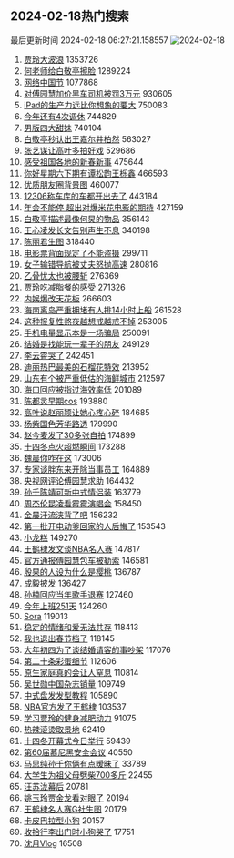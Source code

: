## 2024-02-18热门搜索 
最后更新时间 2024-02-18 06:27:21.158557 
![2024-02-18](https://imgs-storage.s3.us-east-005.backblazeb2.com/20240218/2024-02-18.png?versionId=4_z8fbbed132d73df8689c40f13_f106eb6bff39378eb_d20240217_m222721_c005_v0501009_t0050_u01708208841020) 
1. [贾玲大波浪](https://s.weibo.com/weibo?q=%23%E8%B4%BE%E7%8E%B2%E5%A4%A7%E6%B3%A2%E6%B5%AA%23&t=31&band_rank=1&Refer=top) 1353726
1. [何老师给白敬亭擦脸](https://s.weibo.com/weibo?q=%23%E4%BD%95%E8%80%81%E5%B8%88%E7%BB%99%E7%99%BD%E6%95%AC%E4%BA%AD%E6%93%A6%E8%84%B8%23&t=31&band_rank=2&Refer=top) 1289224
1. [网络中国节](https://s.weibo.com/weibo?q=%23%E7%BD%91%E7%BB%9C%E4%B8%AD%E5%9B%BD%E8%8A%82%23&t=31&band_rank=3&Refer=top) 1077868
1. [对傅园慧加价黑车司机被罚3万元](https://s.weibo.com/weibo?q=%23%E5%AF%B9%E5%82%85%E5%9B%AD%E6%85%A7%E5%8A%A0%E4%BB%B7%E9%BB%91%E8%BD%A6%E5%8F%B8%E6%9C%BA%E8%A2%AB%E7%BD%9A3%E4%B8%87%E5%85%83%23&t=31&band_rank=4&Refer=top) 930605
1. [iPad的生产力远比你想象的要大](https://s.weibo.com/weibo?q=iPad%E7%9A%84%E7%94%9F%E4%BA%A7%E5%8A%9B%E8%BF%9C%E6%AF%94%E4%BD%A0%E6%83%B3%E8%B1%A1%E7%9A%84%E8%A6%81%E5%A4%A7&t=31&band_rank=5&Refer=top) 750083
1. [今年还有4次调休](https://s.weibo.com/weibo?q=%23%E4%BB%8A%E5%B9%B4%E8%BF%98%E6%9C%894%E6%AC%A1%E8%B0%83%E4%BC%91%23&t=31&band_rank=6&Refer=top) 744829
1. [男版四大甜妹](https://s.weibo.com/weibo?q=%23%E7%94%B7%E7%89%88%E5%9B%9B%E5%A4%A7%E7%94%9C%E5%A6%B9%23&t=31&band_rank=7&Refer=top) 740104
1. [白敬亭秒认出王嘉尔井柏然](https://s.weibo.com/weibo?q=%23%E7%99%BD%E6%95%AC%E4%BA%AD%E7%A7%92%E8%AE%A4%E5%87%BA%E7%8E%8B%E5%98%89%E5%B0%94%E4%BA%95%E6%9F%8F%E7%84%B6%23&t=31&band_rank=8&Refer=top) 563027
1. [张艺谋让高叶多拍好戏](https://s.weibo.com/weibo?q=%23%E5%BC%A0%E8%89%BA%E8%B0%8B%E8%AE%A9%E9%AB%98%E5%8F%B6%E5%A4%9A%E6%8B%8D%E5%A5%BD%E6%88%8F%23&t=31&band_rank=12&Refer=top) 529686
1. [感受祖国各地的新春新事](https://s.weibo.com/weibo?q=%23%E6%84%9F%E5%8F%97%E7%A5%96%E5%9B%BD%E5%90%84%E5%9C%B0%E7%9A%84%E6%96%B0%E6%98%A5%E6%96%B0%E4%BA%8B%23&t=31&band_rank=3&Refer=top) 475644
1. [你好星期六下期有谭松韵王栎鑫](https://s.weibo.com/weibo?q=%23%E4%BD%A0%E5%A5%BD%E6%98%9F%E6%9C%9F%E5%85%AD%E4%B8%8B%E6%9C%9F%E6%9C%89%E8%B0%AD%E6%9D%BE%E9%9F%B5%E7%8E%8B%E6%A0%8E%E9%91%AB%23&t=31&band_rank=9&Refer=top) 466593
1. [优质朋友圈背景图](https://s.weibo.com/weibo?q=%23%E4%BC%98%E8%B4%A8%E6%9C%8B%E5%8F%8B%E5%9C%88%E8%83%8C%E6%99%AF%E5%9B%BE%23&t=31&band_rank=10&Refer=top) 460077
1. [12306称车库的车都开出去了](https://s.weibo.com/weibo?q=%2312306%E7%A7%B0%E8%BD%A6%E5%BA%93%E7%9A%84%E8%BD%A6%E9%83%BD%E5%BC%80%E5%87%BA%E5%8E%BB%E4%BA%86%23&t=31&band_rank=11&Refer=top) 443184
1. [年会不能停 超出对爆米花电影的期待](https://s.weibo.com/weibo?q=%E5%B9%B4%E4%BC%9A%E4%B8%8D%E8%83%BD%E5%81%9C%20%E8%B6%85%E5%87%BA%E5%AF%B9%E7%88%86%E7%B1%B3%E8%8A%B1%E7%94%B5%E5%BD%B1%E7%9A%84%E6%9C%9F%E5%BE%85&t=31&band_rank=26&Refer=top) 427159
1. [白敬亭描述最像何炅的物品](https://s.weibo.com/weibo?q=%23%E7%99%BD%E6%95%AC%E4%BA%AD%E6%8F%8F%E8%BF%B0%E6%9C%80%E5%83%8F%E4%BD%95%E7%82%85%E7%9A%84%E7%89%A9%E5%93%81%23&t=31&band_rank=13&Refer=top) 356143
1. [王心凌发长文告别声生不息](https://s.weibo.com/weibo?q=%23%E7%8E%8B%E5%BF%83%E5%87%8C%E5%8F%91%E9%95%BF%E6%96%87%E5%91%8A%E5%88%AB%E5%A3%B0%E7%94%9F%E4%B8%8D%E6%81%AF%23&t=31&band_rank=12&Refer=top) 340198
1. [陈丽君生图](https://s.weibo.com/weibo?q=%23%E9%99%88%E4%B8%BD%E5%90%9B%E7%94%9F%E5%9B%BE%23&t=31&band_rank=14&Refer=top) 318440
1. [电影票背面规定了不能盗摄](https://s.weibo.com/weibo?q=%23%E7%94%B5%E5%BD%B1%E7%A5%A8%E8%83%8C%E9%9D%A2%E8%A7%84%E5%AE%9A%E4%BA%86%E4%B8%8D%E8%83%BD%E7%9B%97%E6%91%84%23&t=31&band_rank=15&Refer=top) 299711
1. [女子输错导航被丈夫怒抛高速](https://s.weibo.com/weibo?q=%23%E5%A5%B3%E5%AD%90%E8%BE%93%E9%94%99%E5%AF%BC%E8%88%AA%E8%A2%AB%E4%B8%88%E5%A4%AB%E6%80%92%E6%8A%9B%E9%AB%98%E9%80%9F%23&t=31&band_rank=16&Refer=top) 280816
1. [乙骨忧太也被腰斩](https://s.weibo.com/weibo?q=%E4%B9%99%E9%AA%A8%E5%BF%A7%E5%A4%AA%E4%B9%9F%E8%A2%AB%E8%85%B0%E6%96%A9&t=31&band_rank=17&Refer=top) 276369
1. [贾玲吃减脂餐的感受](https://s.weibo.com/weibo?q=%23%E8%B4%BE%E7%8E%B2%E5%90%83%E5%87%8F%E8%84%82%E9%A4%90%E7%9A%84%E6%84%9F%E5%8F%97%23&t=31&band_rank=18&Refer=top) 271326
1. [内娱爆改天花板](https://s.weibo.com/weibo?q=%23%E5%86%85%E5%A8%B1%E7%88%86%E6%94%B9%E5%A4%A9%E8%8A%B1%E6%9D%BF%23&t=31&band_rank=20&Refer=top) 266603
1. [海南离岛严重拥堵有人排14小时上船](https://s.weibo.com/weibo?q=%23%E6%B5%B7%E5%8D%97%E7%A6%BB%E5%B2%9B%E4%B8%A5%E9%87%8D%E6%8B%A5%E5%A0%B5%E6%9C%89%E4%BA%BA%E6%8E%9214%E5%B0%8F%E6%97%B6%E4%B8%8A%E8%88%B9%23&t=31&band_rank=19&Refer=top) 261528
1. [这种报复性熬夜越想戒越戒不掉](https://s.weibo.com/weibo?q=%23%E8%BF%99%E7%A7%8D%E6%8A%A5%E5%A4%8D%E6%80%A7%E7%86%AC%E5%A4%9C%E8%B6%8A%E6%83%B3%E6%88%92%E8%B6%8A%E6%88%92%E4%B8%8D%E6%8E%89%23&t=31&band_rank=20&Refer=top) 253005
1. [手机电量显示本是一场骗局](https://s.weibo.com/weibo?q=%23%E6%89%8B%E6%9C%BA%E7%94%B5%E9%87%8F%E6%98%BE%E7%A4%BA%E6%9C%AC%E6%98%AF%E4%B8%80%E5%9C%BA%E9%AA%97%E5%B1%80%23&t=31&band_rank=21&Refer=top) 250091
1. [结婚是找能玩一辈子的朋友](https://s.weibo.com/weibo?q=%E7%BB%93%E5%A9%9A%E6%98%AF%E6%89%BE%E8%83%BD%E7%8E%A9%E4%B8%80%E8%BE%88%E5%AD%90%E7%9A%84%E6%9C%8B%E5%8F%8B&t=31&band_rank=22&Refer=top) 249129
1. [李云霄哭了](https://s.weibo.com/weibo?q=%23%E6%9D%8E%E4%BA%91%E9%9C%84%E5%93%AD%E4%BA%86%23&t=31&band_rank=23&Refer=top) 242451
1. [迪丽热巴最美的石榴花特效](https://s.weibo.com/weibo?q=%23%E8%BF%AA%E4%B8%BD%E7%83%AD%E5%B7%B4%E6%9C%80%E7%BE%8E%E7%9A%84%E7%9F%B3%E6%A6%B4%E8%8A%B1%E7%89%B9%E6%95%88%23&t=31&band_rank=24&Refer=top) 213952
1. [山东有个被严重低估的海鲜城市](https://s.weibo.com/weibo?q=%23%E5%B1%B1%E4%B8%9C%E6%9C%89%E4%B8%AA%E8%A2%AB%E4%B8%A5%E9%87%8D%E4%BD%8E%E4%BC%B0%E7%9A%84%E6%B5%B7%E9%B2%9C%E5%9F%8E%E5%B8%82%23&t=31&band_rank=25&Refer=top) 212597
1. [海口回应被指过海效率低](https://s.weibo.com/weibo?q=%23%E6%B5%B7%E5%8F%A3%E5%9B%9E%E5%BA%94%E8%A2%AB%E6%8C%87%E8%BF%87%E6%B5%B7%E6%95%88%E7%8E%87%E4%BD%8E%23&t=31&band_rank=31&Refer=top) 201089
1. [陈都灵早期cos](https://s.weibo.com/weibo?q=%23%E9%99%88%E9%83%BD%E7%81%B5%E6%97%A9%E6%9C%9Fcos%23&t=31&band_rank=27&Refer=top) 193880
1. [高叶说赵丽颖让她心疼心碎](https://s.weibo.com/weibo?q=%23%E9%AB%98%E5%8F%B6%E8%AF%B4%E8%B5%B5%E4%B8%BD%E9%A2%96%E8%AE%A9%E5%A5%B9%E5%BF%83%E7%96%BC%E5%BF%83%E7%A2%8E%23&t=31&band_rank=29&Refer=top) 184685
1. [杨紫国色芳华路透](https://s.weibo.com/weibo?q=%E6%9D%A8%E7%B4%AB%E5%9B%BD%E8%89%B2%E8%8A%B3%E5%8D%8E%E8%B7%AF%E9%80%8F&t=31&band_rank=28&Refer=top) 179990
1. [赵今麦发了30多张自拍](https://s.weibo.com/weibo?q=%23%E8%B5%B5%E4%BB%8A%E9%BA%A6%E5%8F%91%E4%BA%8630%E5%A4%9A%E5%BC%A0%E8%87%AA%E6%8B%8D%23&t=31&band_rank=29&Refer=top) 174899
1. [十四冬点火超燃瞬间](https://s.weibo.com/weibo?q=%23%E5%8D%81%E5%9B%9B%E5%86%AC%E7%82%B9%E7%81%AB%E8%B6%85%E7%87%83%E7%9E%AC%E9%97%B4%23&t=31&band_rank=30&Refer=top) 173288
1. [魏晨你咋在这](https://s.weibo.com/weibo?q=%E9%AD%8F%E6%99%A8%E4%BD%A0%E5%92%8B%E5%9C%A8%E8%BF%99&t=31&band_rank=32&Refer=top) 173006
1. [专家谈胖东来开除当事员工](https://s.weibo.com/weibo?q=%23%E4%B8%93%E5%AE%B6%E8%B0%88%E8%83%96%E4%B8%9C%E6%9D%A5%E5%BC%80%E9%99%A4%E5%BD%93%E4%BA%8B%E5%91%98%E5%B7%A5%23&t=31&band_rank=27&Refer=top) 164889
1. [央视网评论傅园慧求助](https://s.weibo.com/weibo?q=%23%E5%A4%AE%E8%A7%86%E7%BD%91%E8%AF%84%E8%AE%BA%E5%82%85%E5%9B%AD%E6%85%A7%E6%B1%82%E5%8A%A9%23&t=31&band_rank=33&Refer=top) 164432
1. [孙千陈靖可新中式情侣装](https://s.weibo.com/weibo?q=%23%E5%AD%99%E5%8D%83%E9%99%88%E9%9D%96%E5%8F%AF%E6%96%B0%E4%B8%AD%E5%BC%8F%E6%83%85%E4%BE%A3%E8%A3%85%23&t=31&band_rank=34&Refer=top) 163779
1. [周杰伦昆凌看霉霉演唱会](https://s.weibo.com/weibo?q=%23%E5%91%A8%E6%9D%B0%E4%BC%A6%E6%98%86%E5%87%8C%E7%9C%8B%E9%9C%89%E9%9C%89%E6%BC%94%E5%94%B1%E4%BC%9A%23&t=31&band_rank=35&Refer=top) 158450
1. [金晨汗流浃背了吧](https://s.weibo.com/weibo?q=%23%E9%87%91%E6%99%A8%E6%B1%97%E6%B5%81%E6%B5%83%E8%83%8C%E4%BA%86%E5%90%A7%23&t=31&band_rank=49&Refer=top) 156232
1. [第一批开电动爹回家的人后悔了](https://s.weibo.com/weibo?q=%23%E7%AC%AC%E4%B8%80%E6%89%B9%E5%BC%80%E7%94%B5%E5%8A%A8%E7%88%B9%E5%9B%9E%E5%AE%B6%E7%9A%84%E4%BA%BA%E5%90%8E%E6%82%94%E4%BA%86%23&t=31&band_rank=36&Refer=top) 153543
1. [小龙糕](https://s.weibo.com/weibo?q=%E5%B0%8F%E9%BE%99%E7%B3%95&t=31&band_rank=33&Refer=top) 149270
1. [王鹤棣发文谈NBA名人赛](https://s.weibo.com/weibo?q=%E7%8E%8B%E9%B9%A4%E6%A3%A3%E5%8F%91%E6%96%87%E8%B0%88NBA%E5%90%8D%E4%BA%BA%E8%B5%9B&t=31&band_rank=37&Refer=top) 147817
1. [官方通报傅园慧包车被勒索](https://s.weibo.com/weibo?q=%23%E5%AE%98%E6%96%B9%E9%80%9A%E6%8A%A5%E5%82%85%E5%9B%AD%E6%85%A7%E5%8C%85%E8%BD%A6%E8%A2%AB%E5%8B%92%E7%B4%A2%23&t=31&band_rank=38&Refer=top) 146581
1. [殷果的人设为什么是樱桃](https://s.weibo.com/weibo?q=%23%E6%AE%B7%E6%9E%9C%E7%9A%84%E4%BA%BA%E8%AE%BE%E4%B8%BA%E4%BB%80%E4%B9%88%E6%98%AF%E6%A8%B1%E6%A1%83%23&t=31&band_rank=38&Refer=top) 136787
1. [成毅披发](https://s.weibo.com/weibo?q=%23%E6%88%90%E6%AF%85%E6%8A%AB%E5%8F%91%23&t=31&band_rank=39&Refer=top) 136427
1. [孙楠回应当年歌手退赛](https://s.weibo.com/weibo?q=%E5%AD%99%E6%A5%A0%E5%9B%9E%E5%BA%94%E5%BD%93%E5%B9%B4%E6%AD%8C%E6%89%8B%E9%80%80%E8%B5%9B&t=31&band_rank=40&Refer=top) 127460
1. [今年上班251天](https://s.weibo.com/weibo?q=%23%E4%BB%8A%E5%B9%B4%E4%B8%8A%E7%8F%AD251%E5%A4%A9%23&t=31&band_rank=41&Refer=top) 124260
1. [Sora](https://s.weibo.com/weibo?q=Sora&t=31&band_rank=42&Refer=top) 119013
1. [稳定的情绪和爱无法共存](https://s.weibo.com/weibo?q=%E7%A8%B3%E5%AE%9A%E7%9A%84%E6%83%85%E7%BB%AA%E5%92%8C%E7%88%B1%E6%97%A0%E6%B3%95%E5%85%B1%E5%AD%98&t=31&band_rank=43&Refer=top) 118413
1. [我也退出春节档了](https://s.weibo.com/weibo?q=%E6%88%91%E4%B9%9F%E9%80%80%E5%87%BA%E6%98%A5%E8%8A%82%E6%A1%A3%E4%BA%86&t=31&band_rank=44&Refer=top) 118145
1. [大年初四为了谈结婚请客的事吵架](https://s.weibo.com/weibo?q=%23%E5%A4%A7%E5%B9%B4%E5%88%9D%E5%9B%9B%E4%B8%BA%E4%BA%86%E8%B0%88%E7%BB%93%E5%A9%9A%E8%AF%B7%E5%AE%A2%E7%9A%84%E4%BA%8B%E5%90%B5%E6%9E%B6%23&t=31&band_rank=45&Refer=top) 117076
1. [第二十条彩蛋细节](https://s.weibo.com/weibo?q=%E7%AC%AC%E4%BA%8C%E5%8D%81%E6%9D%A1%E5%BD%A9%E8%9B%8B%E7%BB%86%E8%8A%82&t=31&band_rank=46&Refer=top) 112606
1. [原生家庭真的会让人窒息](https://s.weibo.com/weibo?q=%23%E5%8E%9F%E7%94%9F%E5%AE%B6%E5%BA%AD%E7%9C%9F%E7%9A%84%E4%BC%9A%E8%AE%A9%E4%BA%BA%E7%AA%92%E6%81%AF%23&t=31&band_rank=47&Refer=top) 110814
1. [吴世勋中国杂志销量](https://s.weibo.com/weibo?q=%E5%90%B4%E4%B8%96%E5%8B%8B%E4%B8%AD%E5%9B%BD%E6%9D%82%E5%BF%97%E9%94%80%E9%87%8F&t=31&band_rank=48&Refer=top) 109749
1. [中式盘发发型教程](https://s.weibo.com/weibo?q=%E4%B8%AD%E5%BC%8F%E7%9B%98%E5%8F%91%E5%8F%91%E5%9E%8B%E6%95%99%E7%A8%8B&t=31&band_rank=49&Refer=top) 105890
1. [NBA官方发了王鹤棣](https://s.weibo.com/weibo?q=%23NBA%E5%AE%98%E6%96%B9%E5%8F%91%E4%BA%86%E7%8E%8B%E9%B9%A4%E6%A3%A3%23&t=31&band_rank=50&Refer=top) 103537
1. [学习贾玲的健身减肥动力](https://s.weibo.com/weibo?q=%E5%AD%A6%E4%B9%A0%E8%B4%BE%E7%8E%B2%E7%9A%84%E5%81%A5%E8%BA%AB%E5%87%8F%E8%82%A5%E5%8A%A8%E5%8A%9B&t=31&band_rank=46&Refer=top) 91075
1. [热辣滚烫取景地](https://s.weibo.com/weibo?q=%E7%83%AD%E8%BE%A3%E6%BB%9A%E7%83%AB%E5%8F%96%E6%99%AF%E5%9C%B0&t=31&band_rank=35&Refer=top) 62419
1. [十四冬开幕式今日举行](https://s.weibo.com/weibo?q=%23%E5%8D%81%E5%9B%9B%E5%86%AC%E5%BC%80%E5%B9%95%E5%BC%8F%E4%BB%8A%E6%97%A5%E4%B8%BE%E8%A1%8C%23&t=31&band_rank=50&Refer=top) 59439
1. [第60届慕尼黑安全会议](https://s.weibo.com/weibo?q=%23%E7%AC%AC60%E5%B1%8A%E6%85%95%E5%B0%BC%E9%BB%91%E5%AE%89%E5%85%A8%E4%BC%9A%E8%AE%AE%23&t=31&band_rank=50&Refer=top) 40550
1. [马思纯孙千你俩有点暧昧了](https://s.weibo.com/weibo?q=%23%E9%A9%AC%E6%80%9D%E7%BA%AF%E5%AD%99%E5%8D%83%E4%BD%A0%E4%BF%A9%E6%9C%89%E7%82%B9%E6%9A%A7%E6%98%A7%E4%BA%86%23&t=31&band_rank=37&Refer=top) 33789
1. [大学生为祖父母劈柴700多斤](https://s.weibo.com/weibo?q=%23%E5%A4%A7%E5%AD%A6%E7%94%9F%E4%B8%BA%E7%A5%96%E7%88%B6%E6%AF%8D%E5%8A%88%E6%9F%B4700%E5%A4%9A%E6%96%A4%23&t=31&band_rank=50&Refer=top) 22455
1. [汪苏泷幕后](https://s.weibo.com/weibo?q=%E6%B1%AA%E8%8B%8F%E6%B3%B7%E5%B9%95%E5%90%8E&t=31&band_rank=48&Refer=top) 20781
1. [姚玉玲贾金龙看对眼了](https://s.weibo.com/weibo?q=%23%E5%A7%9A%E7%8E%89%E7%8E%B2%E8%B4%BE%E9%87%91%E9%BE%99%E7%9C%8B%E5%AF%B9%E7%9C%BC%E4%BA%86%23&t=31&band_rank=50&Refer=top) 20194
1. [王鹤棣名人赛G社生图](https://s.weibo.com/weibo?q=%23%E7%8E%8B%E9%B9%A4%E6%A3%A3%E5%90%8D%E4%BA%BA%E8%B5%9BG%E7%A4%BE%E7%94%9F%E5%9B%BE%23&t=31&band_rank=49&Refer=top) 20179
1. [卡皮巴拉型小狗](https://s.weibo.com/weibo?q=%E5%8D%A1%E7%9A%AE%E5%B7%B4%E6%8B%89%E5%9E%8B%E5%B0%8F%E7%8B%97&t=31&band_rank=50&Refer=top) 20157
1. [收拾行李出门时小狗哭了](https://s.weibo.com/weibo?q=%E6%94%B6%E6%8B%BE%E8%A1%8C%E6%9D%8E%E5%87%BA%E9%97%A8%E6%97%B6%E5%B0%8F%E7%8B%97%E5%93%AD%E4%BA%86&t=31&band_rank=49&Refer=top) 17751
1. [沈月Vlog](https://s.weibo.com/weibo?q=%E6%B2%88%E6%9C%88Vlog&t=31&band_rank=49&Refer=top) 16508

